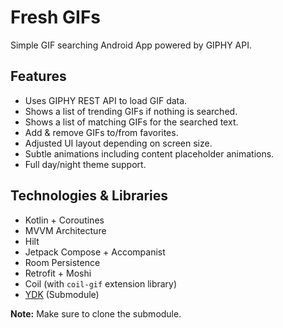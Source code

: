 # Fresh GIFs

Simple GIF searching Android App powered by GIPHY API.

## Features

- Uses GIPHY REST API to load GIF data.
- Shows a list of trending GIFs if nothing is searched.
- Shows a list of matching GIFs for the searched text.
- Add & remove GIFs to/from favorites.
- Adjusted UI layout depending on screen size.
- Subtle animations including content placeholder animations.
- Full day/night theme support.

## Technologies & Libraries 

- Kotlin + Coroutines
- MVVM Architecture
- Hilt 
- Jetpack Compose + Accompanist 
- Room Persistence
- Retrofit + Moshi
- Coil (with `coil-gif` extension library)
- [YDK](https://github.com/yasandev/ydk-android) (Submodule)

**Note:** Make sure to clone the submodule.